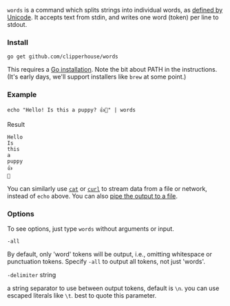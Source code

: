 `words` is a command which splits strings into individual words, as [defined by Unicode](https://unicode.org/reports/tr29/). It accepts text from stdin, and writes one word (token) per line to stdout.

### Install

```
go get github.com/clipperhouse/words
```

This requires a [Go installation](https://go.dev/doc/install). Note the bit about PATH in the instructions. (It's early days, we'll support installers like `brew` at some point.)

### Example

```
echo "Hello! Is this a puppy? 👍🐶" | words
```

Result

```
Hello
Is
this
a
puppy
👍
🐶
```

You can similarly use [`cat`](https://en.wikipedia.org/wiki/Cat_(Unix)) or [`curl`](https://curl.se/docs/manual.html) to stream data from a file or network, instead of `echo` above. You can also [pipe the output to a file](https://askubuntu.com/questions/420981/how-do-i-save-terminal-output-to-a-file).

### Options

To see options, just type `words` without arguments or input.

`-all`

By default, only 'word' tokens will be output, i.e., omitting whitespace or punctuation tokens. Specify `-all` to output all tokens, not just 'words'.

`-delimiter` string

a string separator to use between output tokens, default is `\n`. you can use escaped literals like `\t`. best to quote this parameter.
